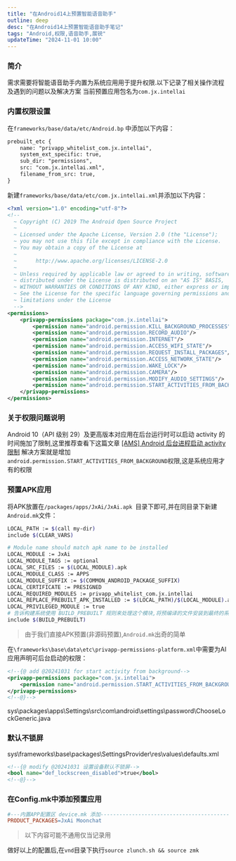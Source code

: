 ```yaml
---
title: "在Android14上预置智能语音助手"
outline: deep
desc: "在Android14上预置智能语音助手笔记"
tags: "Android,权限,语音助手,展锐"
updateTime: "2024-11-01 10:00"
---
```

### 简介
需求需要将智能语音助手内置为系统应用用于提升权限.以下记录了相关操作流程及遇到的问题以及解决方案
当前预置应用包名为`com.jx.intellai`

### 内置权限设置
在`frameworks/base/data/etc/Android.bp` 中添加以下内容：
```xml
prebuilt_etc {
    name: "privapp_whitelist_com.jx.intellai",
    system_ext_specific: true,
    sub_dir: "permissions",
    src: "com.jx.intellai.xml",
    filename_from_src: true,
}
```

新建`frameworks/base/data/etc/com.jx.intellai.xml`并添加以下内容：
```xml
<?xml version="1.0" encoding="utf-8"?>
<!--
  ~ Copyright (C) 2019 The Android Open Source Project
  ~
  ~ Licensed under the Apache License, Version 2.0 (the "License");
  ~ you may not use this file except in compliance with the License.
  ~ You may obtain a copy of the License at
  ~
  ~      http://www.apache.org/licenses/LICENSE-2.0
  ~
  ~ Unless required by applicable law or agreed to in writing, software
  ~ distributed under the License is distributed on an "AS IS" BASIS,
  ~ WITHOUT WARRANTIES OR CONDITIONS OF ANY KIND, either express or implied.
  ~ See the License for the specific language governing permissions and
  ~ limitations under the License
  -->
<permissions>
    <privapp-permissions package="com.jx.intellai">
        <permission name="android.permission.KILL_BACKGROUND_PROCESSES"/>
        <permission name="android.permission.RECORD_AUDIO"/>
        <permission name="android.permission.INTERNET"/>
        <permission name="android.permission.ACCESS_WIFI_STATE"/>
        <permission name="android.permission.REQUEST_INSTALL_PACKAGES"/>
        <permission name="android.permission.ACCESS_NETWORK_STATE"/>
        <permission name="android.permission.WAKE_LOCK"/>
        <permission name="android.permission.CAMERA"/>
        <permission name="android.permission.MODIFY_AUDIO_SETTINGS"/>
        <permission name="android.permission.START_ACTIVITIES_FROM_BACKGROUND"/>
    </privapp-permissions>
</permissions>
```

### 关于权限问题说明
Android 10（API 级别 29）及更高版本对应用在后台运行时可以启动 activity 的时间施加了限制,这里推荐查看下这篇文章
[[AMS] Android 后台进程启动 activity 限制](https://blog.csdn.net/qq_27122177/article/details/136659140)
解决方案就是增加`android.permission.START_ACTIVITIES_FROM_BACKGROUND`权限,这是系统应用才有的权限


### 预置APK应用

将APK放置在`/packages/apps/JxAi/JxAi.apk `目录下即可,并在同目录下新建`Android.mk`文件：
```bash
LOCAL_PATH := $(call my-dir)
include $(CLEAR_VARS)

# Module name should match apk name to be installed
LOCAL_MODULE := JxAi
LOCAL_MODULE_TAGS := optional
LOCAL_SRC_FILES := $(LOCAL_MODULE).apk
LOCAL_MODULE_CLASS := APPS
LOCAL_MODULE_SUFFIX := $(COMMON_ANDROID_PACKAGE_SUFFIX)
LOCAL_CERTIFICATE := PRESIGNED
LOCAL_REQUIRED_MODULES := privapp_whitelist_com.jx.intellai
LOCAL_REPLACE_PREBUILT_APK_INSTALLED := $(LOCAL_PATH)/$(LOCAL_MODULE).apk
LOCAL_PRIVILEGED_MODULE := true
# 告诉构建系统使用 BUILD_PREBUILT 规则来处理这个模块,将预编译的文件安装到最终的系统映像中
include $(BUILD_PREBUILT)
```
> 由于我们直接APK预置(非源码预置),`Android.mk`出奇的简单


在`\frameworks\base\data\etc\privapp-permissions-platform.xml`中需要为AI应用声明可后台启动的权限：
```xml
<!--{@ add @20241031 for start activity from background-->
<privapp-permissions package="com.jx.intellai">
    <permission name="android.permission.START_ACTIVITIES_FROM_BACKGROUND"/>
</privapp-permissions>
<!--@}-->
```



sys\packages\apps\Settings\src\com\android\settings\password\ChooseLockGeneric.java


### 默认不锁屏
sys\frameworks\base\packages\SettingsProvider\res\values\defaults.xml
```xml
<!--{@ modify @20241031 设置设备默认不锁屏-->
<bool name="def_lockscreen_disabled">true</bool>
<!--@}-->
```

### 在Config.mk中添加预置应用
```mk
#---内置APP配置区 device.mk 添加--------------------------------------------
PRODUCT_PACKAGES=JxAi Moonchat
```

> 以下内容可能不通用仅当记录用

做好以上的配置后,在`vnd`目录下执行`source zlunch.sh && source zmk`
